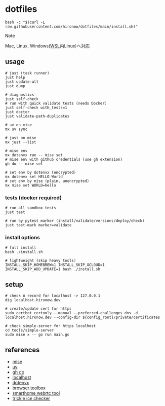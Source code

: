# dotfiles

```shell
bash -c "$(curl -L raw.githubusercontent.com/hironow/dotfiles/main/install.sh)"
```

> [!NOTE]  
> Mac, Linux, Windows([WSL](https://learn.microsoft.com/en-us/windows/wsl/)内Linux)へ対応

## usage

```shell
# just (task runner)
just help
just update-all
just dump

# diagnostics
just self-check
# run with quick validate tests (needs Docker)
just self-check with_tests=1
just doctor
just validate-path-duplicates

# uv on mise
mx uv sync

# just on mise
mx just --list

# mise env
mx dotenvx run -- mise set
# mise env with github credentials (use gh extension)
gh do -- mise set

# set env by dotenvx (encrypted)
mx dotenvx set HELLO World
# set env by mise (plain, unencrypted)
mx mise set WORLD=hello
```

### tests (docker required)

```shell
# run all sandbox tests
just test

# run by pytest marker (install/validate/versions/deploy/check)
just test-mark marker=validate
```

### install options

```shell
# full install
bash ./install.sh

# lightweight (skip heavy tools)
INSTALL_SKIP_HOMEBREW=1 INSTALL_SKIP_GCLOUD=1 INSTALL_SKIP_ADD_UPDATE=1 bash ./install.sh
```

## setup

```shell
# check A record for localhost -> 127.0.0.1
dig localhost.hironow.dev

# create/update cert for https
sudo certbot certonly --manual --preferred-challenges dns -d localhost.hironow.dev --config-dir ${config_root}/private/certificates

# check simple-server for https localhost
cd tools/simple-server
sudo mise x -- go run main.go
```

## references

- [mise](https://github.com/jdx/mise)
- [uv](https://github.com/astral-sh/uv)
- [gh do](https://github.com/k1LoW/gh-do)
- [localhost](https://blog.jxck.io/entries/2020-06-29/https-for-localhost.html)
- [dotenvx](https://dotenvx.com/)
- [browser toolbox](https://toolbox.googleapps.com/)
- [smarthome webrtc tool](https://smarthome-webrtc-validator.withgoogle.com/)
- [trickle ice checker](https://webrtc.github.io/samples/src/content/peerconnection/trickle-ice/)
